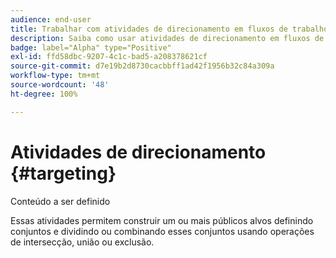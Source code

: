 ```yaml
---
audience: end-user
title: Trabalhar com atividades de direcionamento em fluxos de trabalho
description: Saiba como usar atividades de direcionamento em fluxos de trabalho do Adobe Campaign Web
badge: label="Alpha" type="Positive"
exl-id: ffd58dbc-9207-4c1c-bad5-a208378621cf
source-git-commit: d7e19b2d8730cacbbff1ad42f1956b32c84a309a
workflow-type: tm+mt
source-wordcount: '48'
ht-degree: 100%

---
```


# Atividades de direcionamento {#targeting}

Conteúdo a ser definido

<!--à reformuler-->Essas atividades permitem construir um ou mais públicos alvos definindo conjuntos e dividindo ou combinando esses conjuntos usando operações de intersecção, união ou exclusão.
